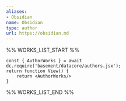 ```yaml
---
aliases:
- Obsidian
name: Obsidian
type: author
url: https://obsidian.md
---
```



%% WORKS_LIST_START %%

```datacorejsx
const { AuthorWorks } = await dc.require('basement/datacore/authors.jsx');
return function View() {
    return <AuthorWorks/>
}
```
%% WORKS_LIST_END %%